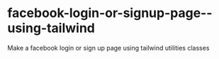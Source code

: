 # facebook-login-or-signup-page--using-tailwind
Make a facebook login or sign up page using tailwind utilities classes
